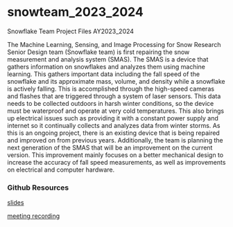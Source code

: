# snowteam_2023_2024
Snowflake Team Project Files AY2023_2024

  The Machine Learning, Sensing, and Image Processing for Snow Research Senior Design team (Snowflake team) is first repairing the snow measurement and analysis system (SMAS). The SMAS is a device that gathers information on snowflakes and analyzes them using machine learning. This gathers important data including the fall speed of the snowflake and its approximate mass, volume, and density while a snowflake is actively falling. This is accomplished through the high-speed cameras and flashes that are triggered through a system of laser sensors. This data needs to be collected outdoors in harsh winter conditions, so the device must be waterproof and operate at very cold temperatures. This also brings up electrical issues such as providing it with a constant power supply and internet so it continually collects and analyzes data from winter storms. As this is an ongoing project, there is an existing device that is being repaired and improved on from previous years. Additionally, the team is planning the next generation of the SMAS that will be an improvement on the current version. This improvement mainly focuses on a better mechanical design to increase the accuracy of fall speed measurements, as well as improvements on electrical and computer hardware.

### Github Resources
[slides](https://docs.google.com/presentation/d/1HG5fEbkIR5e4xt7H8ZSW351dlRXp_NinHjw-bwELlns/edit?usp=sharing)

[meeting recording](https://drive.google.com/file/d/1aQnVjBFZ8f4g6_dN77DBQdKdTyLpH9qw/view?usp=drive_link)
